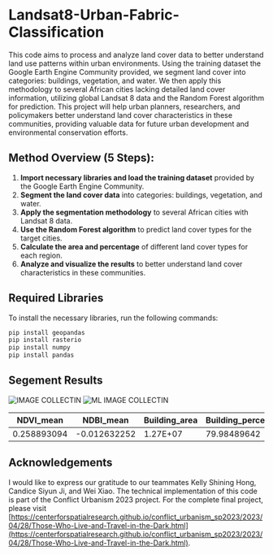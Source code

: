 # Landsat8-Urban-Fabric-Classification
This code aims to process and analyze land cover data to better understand land use patterns within urban environments. Using the training dataset the Google Earth Engine Community provided, we segment land cover into categories: buildings, vegetation, and water. We then apply this methodology to several African cities lacking detailed land cover information, utilizing global Landsat 8 data and the Random Forest algorithm for prediction. This project will help urban planners, researchers, and policymakers better understand land cover characteristics in these communities, providing valuable data for future urban development and environmental conservation efforts.

## Method Overview (5 Steps):

1. **Import necessary libraries and load the training dataset** provided by the Google Earth Engine Community.
2. **Segment the land cover data** into categories: buildings, vegetation, and water.
3. **Apply the segmentation methodology** to several African cities with Landsat 8 data.
4. **Use the Random Forest algorithm** to predict land cover types for the target cities.
5. **Calculate the area and percentage** of different land cover types for each region.
6. **Analyze and visualize the results** to better understand land cover characteristics in these communities.

## Required Libraries
To install the necessary libraries, run the following commands:

```bash
pip install geopandas
pip install rasterio
pip install numpy
pip install pandas
```
## Segement Results
![IMAGE COLLECTIN](https://user-images.githubusercontent.com/70087271/235382142-e3900edd-dad5-486c-8f94-3654d242dc51.jpg)
![ML IMAGE COLLECTIN](https://user-images.githubusercontent.com/70087271/235382159-c081593c-0836-45b6-a1d5-97bec3902b3a.jpg)

| NDVI_mean   | NDBI_mean   | Building_area | Building_percentage | Forest_area | Forest_percentage | Water_area | Water_percentage|
|-------------|-------------|---------------|---------------------|-------------|-------------------|------------|-----------------|
| 0.258893094 | -0.012632252| 1.27E+07      | 79.98489642         | 3408868.235 | 21.46430796       | 0          | 0               |



## Acknowledgements

I would like to express our gratitude to our teammates Kelly Shining Hong, Candice Siyun Ji, and Wei Xiao. The technical implementation of this code is part of the Conflict Urbanism 2023 project. For the complete final project, please visit [https://centerforspatialresearch.github.io/conflict_urbanism_sp2023/2023/04/28/Those-Who-Live-and-Travel-in-the-Dark.html](https://centerforspatialresearch.github.io/conflict_urbanism_sp2023/2023/04/28/Those-Who-Live-and-Travel-in-the-Dark.html).





